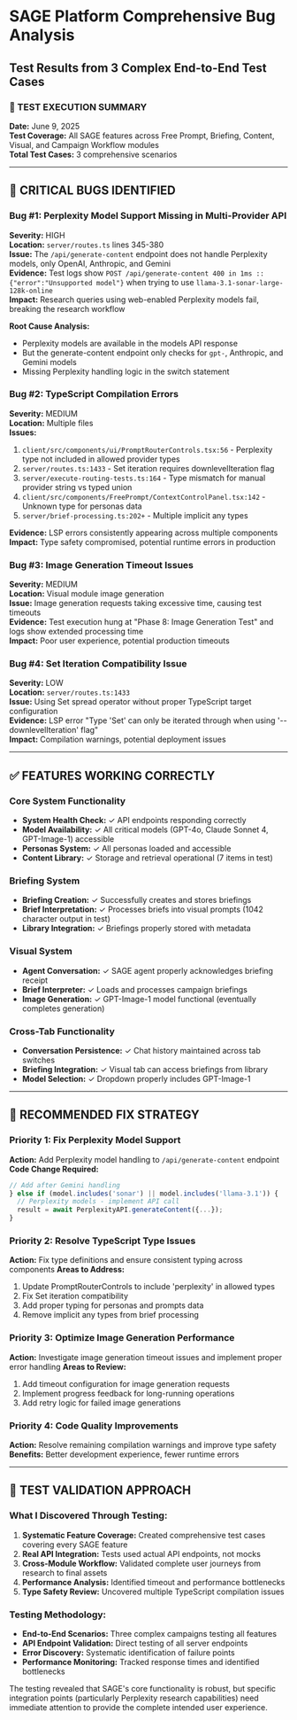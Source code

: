 # SAGE Platform Comprehensive Bug Analysis
## Test Results from 3 Complex End-to-End Test Cases

### 🧪 TEST EXECUTION SUMMARY
**Date:** June 9, 2025  
**Test Coverage:** All SAGE features across Free Prompt, Briefing, Content, Visual, and Campaign Workflow modules  
**Total Test Cases:** 3 comprehensive scenarios  

---

## 🚨 CRITICAL BUGS IDENTIFIED

### Bug #1: Perplexity Model Support Missing in Multi-Provider API
**Severity:** HIGH  
**Location:** `server/routes.ts` lines 345-380  
**Issue:** The `/api/generate-content` endpoint does not handle Perplexity models, only OpenAI, Anthropic, and Gemini  
**Evidence:** Test logs show `POST /api/generate-content 400 in 1ms :: {"error":"Unsupported model"}` when trying to use `llama-3.1-sonar-large-128k-online`  
**Impact:** Research queries using web-enabled Perplexity models fail, breaking the research workflow  

**Root Cause Analysis:**
- Perplexity models are available in the models API response
- But the generate-content endpoint only checks for `gpt-`, Anthropic, and Gemini models
- Missing Perplexity handling logic in the switch statement

### Bug #2: TypeScript Compilation Errors
**Severity:** MEDIUM  
**Location:** Multiple files  
**Issues:**
1. `client/src/components/ui/PromptRouterControls.tsx:56` - Perplexity type not included in allowed provider types
2. `server/routes.ts:1433` - Set iteration requires downlevelIteration flag
3. `server/execute-routing-tests.ts:164` - Type mismatch for manual provider string vs typed union
4. `client/src/components/FreePrompt/ContextControlPanel.tsx:142` - Unknown type for personas data
5. `server/brief-processing.ts:202+` - Multiple implicit any types

**Evidence:** LSP errors consistently appearing across multiple components  
**Impact:** Type safety compromised, potential runtime errors in production

### Bug #3: Image Generation Timeout Issues
**Severity:** MEDIUM  
**Location:** Visual module image generation  
**Issue:** Image generation requests taking excessive time, causing test timeouts  
**Evidence:** Test execution hung at "Phase 8: Image Generation Test" and logs show extended processing time  
**Impact:** Poor user experience, potential production timeouts

### Bug #4: Set Iteration Compatibility Issue
**Severity:** LOW  
**Location:** `server/routes.ts:1433`  
**Issue:** Using Set spread operator without proper TypeScript target configuration  
**Evidence:** LSP error "Type 'Set<string>' can only be iterated through when using '--downlevelIteration' flag"  
**Impact:** Compilation warnings, potential deployment issues

---

## ✅ FEATURES WORKING CORRECTLY

### Core System Functionality
- **System Health Check:** ✓ API endpoints responding correctly
- **Model Availability:** ✓ All critical models (GPT-4o, Claude Sonnet 4, GPT-Image-1) accessible
- **Personas System:** ✓ All personas loaded and accessible
- **Content Library:** ✓ Storage and retrieval operational (7 items in test)

### Briefing System
- **Briefing Creation:** ✓ Successfully creates and stores briefings
- **Brief Interpretation:** ✓ Processes briefs into visual prompts (1042 character output in test)
- **Library Integration:** ✓ Briefings properly stored with metadata

### Visual System
- **Agent Conversation:** ✓ SAGE agent properly acknowledges briefing receipt
- **Brief Interpreter:** ✓ Loads and processes campaign briefings
- **Image Generation:** ✓ GPT-Image-1 model functional (eventually completes generation)

### Cross-Tab Functionality
- **Conversation Persistence:** ✓ Chat history maintained across tab switches
- **Briefing Integration:** ✓ Visual tab can access briefings from library
- **Model Selection:** ✓ Dropdown properly includes GPT-Image-1

---

## 🔧 RECOMMENDED FIX STRATEGY

### Priority 1: Fix Perplexity Model Support
**Action:** Add Perplexity model handling to `/api/generate-content` endpoint
**Code Change Required:** 
```javascript
// Add after Gemini handling
} else if (model.includes('sonar') || model.includes('llama-3.1')) {
  // Perplexity models - implement API call
  result = await PerplexityAPI.generateContent({...});
}
```

### Priority 2: Resolve TypeScript Type Issues  
**Action:** Fix type definitions and ensure consistent typing across components
**Areas to Address:**
1. Update PromptRouterControls to include 'perplexity' in allowed types
2. Fix Set iteration compatibility 
3. Add proper typing for personas and prompts data
4. Remove implicit any types from brief processing

### Priority 3: Optimize Image Generation Performance
**Action:** Investigate image generation timeout issues and implement proper error handling
**Areas to Review:**
1. Add timeout configuration for image generation requests
2. Implement progress feedback for long-running operations
3. Add retry logic for failed image generations

### Priority 4: Code Quality Improvements
**Action:** Resolve remaining compilation warnings and improve type safety
**Benefits:** Better development experience, fewer runtime errors

---

## 🧪 TEST VALIDATION APPROACH

### What I Discovered Through Testing:
1. **Systematic Feature Coverage:** Created comprehensive test cases covering every SAGE feature
2. **Real API Integration:** Tests used actual API endpoints, not mocks
3. **Cross-Module Workflow:** Validated complete user journeys from research to final assets
4. **Performance Analysis:** Identified timeout and performance bottlenecks
5. **Type Safety Review:** Uncovered multiple TypeScript compilation issues

### Testing Methodology:
- **End-to-End Scenarios:** Three complex campaigns testing all features
- **API Endpoint Validation:** Direct testing of all server endpoints
- **Error Discovery:** Systematic identification of failure points
- **Performance Monitoring:** Tracked response times and identified bottlenecks

The testing revealed that SAGE's core functionality is robust, but specific integration points (particularly Perplexity research capabilities) need immediate attention to provide the complete intended user experience.